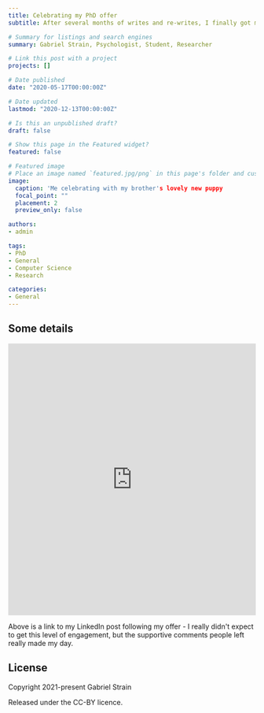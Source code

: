 ```yaml
---
title: Celebrating my PhD offer
subtitle: After several months of writes and re-writes, I finally got my PhD proposal approved with my supervisors and was offered an interview for funding with the computer science department here at UoM a few weeks ago. It was hard to tell just how well the interview went, but a few weeks later (last Tuesday), I finally recieved an email offering me full funding on a University scholarship for a PhD in computer science starting this September! I am completely over the moon - since I've been doing my MRes I have really falled in love with research, and I can't imagine anything more exciting than doing it professionally. 

# Summary for listings and search engines
summary: Gabriel Strain, Psychologist, Student, Researcher

# Link this post with a project
projects: []

# Date published
date: "2020-05-17T00:00:00Z"

# Date updated
lastmod: "2020-12-13T00:00:00Z"

# Is this an unpublished draft?
draft: false

# Show this page in the Featured widget?
featured: false

# Featured image
# Place an image named `featured.jpg/png` in this page's folder and customize its options here.
image:
  caption: 'Me celebrating with my brother's lovely new puppy
  focal_point: ""
  placement: 2
  preview_only: false

authors:
- admin

tags:
- PhD
- General
- Computer Science
- Research

categories:
- General
---
```


## Some details

<iframe src="https://www.linkedin.com/embed/feed/update/urn:li:share:6798653923843444736" height="552" width="504" frameborder="0" allowfullscreen="" title="Embedded post"></iframe>

Above is a link to my LinkedIn post following my offer - I really didn't expect to get this level of engagement, but the supportive comments people left really made my day.

## License

Copyright 2021-present Gabriel Strain

Released under the CC-BY licence. 
